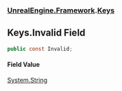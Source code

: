 ### [UnrealEngine.Framework](./UnrealEngine-Framework.md 'UnrealEngine.Framework').[Keys](./Keys.md 'UnrealEngine.Framework.Keys')
## Keys.Invalid Field
  
```csharp
public const Invalid;
```
#### Field Value
[System.String](https://docs.microsoft.com/en-us/dotnet/api/System.String 'System.String')  
